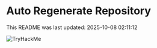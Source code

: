 # Auto Regenerate Repository

This README was last updated: 2025-10-08 02:11:12

 ![TryHackMe](https://tryhackme.com/badge/533634)